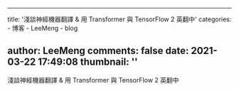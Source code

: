 
---
title: '淺談神經機器翻譯 & 用 Transformer 與 TensorFlow 2 英翻中'
categories: 
    - 博客
    - LeeMeng
    - blog

author: LeeMeng
comments: false
date: 2021-03-22 17:49:08
thumbnail: ''
---

<div>   
淺談神經機器翻譯 & 用 Transformer 與 TensorFlow 2 英翻中  
</div>
            